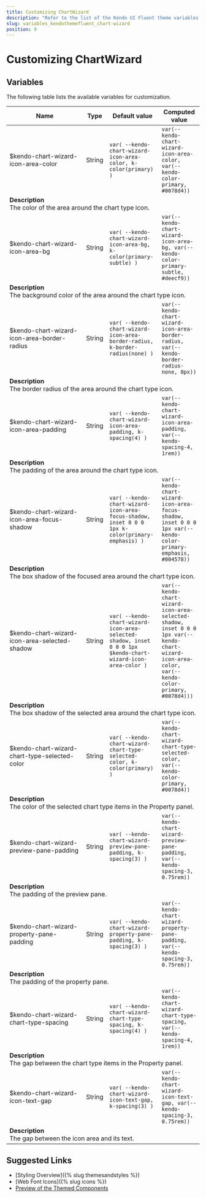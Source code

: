 ```yaml
---
title: Customizing ChartWizard
description: "Refer to the list of the Kendo UI Fluent theme variables available for customization."
slug: variables_kendothemefluent_chart-wizard
position: 9
---
```


# Customizing ChartWizard

## Variables

The following table lists the available variables for customization.

<table class="theme-variables">
    <colgroup>
    <col style="width: 200px; white-space:nowrap;" />
    <col />
    <col />
    <col />
</colgroup>
<thead>
    <tr>
        <th>Name</th>
        <th>Type</th>
        <th>Default value</th>
        <th>Computed value</th>
    </tr>
</thead>
<tbody>
        <tr>
    <td>$kendo-chart-wizard-icon-area-color</td>
    <td>String</td>
    <td><code>var( --kendo-chart-wizard-icon-area-color, k-color(primary) )</code></td>
    <td><code>var(--kendo-chart-wizard-icon-area-color, var(--kendo-color-primary, #0078d4))</code></td>
</tr>
<tr>
    <td colspan="4" class="theme-variables-description-container"><div><b>Description</b><div class="theme-variables-description">The color of the area around the chart type icon.</div></div>
    </td>
</tr>
<tr>
    <td>$kendo-chart-wizard-icon-area-bg</td>
    <td>String</td>
    <td><code>var( --kendo-chart-wizard-icon-area-bg, k-color(primary-subtle) )</code></td>
    <td><code>var(--kendo-chart-wizard-icon-area-bg, var(--kendo-color-primary-subtle, #deecf9))</code></td>
</tr>
<tr>
    <td colspan="4" class="theme-variables-description-container"><div><b>Description</b><div class="theme-variables-description">The background color of the area around the chart type icon.</div></div>
    </td>
</tr>
<tr>
    <td>$kendo-chart-wizard-icon-area-border-radius</td>
    <td>String</td>
    <td><code>var( --kendo-chart-wizard-icon-area-border-radius, k-border-radius(none) )</code></td>
    <td><code>var(--kendo-chart-wizard-icon-area-border-radius, var(--kendo-border-radius-none, 0px))</code></td>
</tr>
<tr>
    <td colspan="4" class="theme-variables-description-container"><div><b>Description</b><div class="theme-variables-description">The border radius of the area around the chart type icon.</div></div>
    </td>
</tr>
<tr>
    <td>$kendo-chart-wizard-icon-area-padding</td>
    <td>String</td>
    <td><code>var( --kendo-chart-wizard-icon-area-padding, k-spacing(4) )</code></td>
    <td><code>var(--kendo-chart-wizard-icon-area-padding, var(--kendo-spacing-4, 1rem))</code></td>
</tr>
<tr>
    <td colspan="4" class="theme-variables-description-container"><div><b>Description</b><div class="theme-variables-description">The padding of the area around the chart type icon.</div></div>
    </td>
</tr>
<tr>
    <td>$kendo-chart-wizard-icon-area-focus-shadow</td>
    <td>String</td>
    <td><code>var( --kendo-chart-wizard-icon-area-focus-shadow, inset 0 0 0 1px k-color(primary-emphasis) )</code></td>
    <td><code>var(--kendo-chart-wizard-icon-area-focus-shadow, inset 0 0 0 1px var(--kendo-color-primary-emphasis, #004578))</code></td>
</tr>
<tr>
    <td colspan="4" class="theme-variables-description-container"><div><b>Description</b><div class="theme-variables-description">The box shadow of the focused area around the chart type icon.</div></div>
    </td>
</tr>
<tr>
    <td>$kendo-chart-wizard-icon-area-selected-shadow</td>
    <td>String</td>
    <td><code>var( --kendo-chart-wizard-icon-area-selected-shadow, inset 0 0 0 1px $kendo-chart-wizard-icon-area-color )</code></td>
    <td><code>var(--kendo-chart-wizard-icon-area-selected-shadow, inset 0 0 0 1px var(--kendo-chart-wizard-icon-area-color, var(--kendo-color-primary, #0078d4)))</code></td>
</tr>
<tr>
    <td colspan="4" class="theme-variables-description-container"><div><b>Description</b><div class="theme-variables-description">The box shadow of the selected area around the chart type icon.</div></div>
    </td>
</tr>
<tr>
    <td>$kendo-chart-wizard-chart-type-selected-color</td>
    <td>String</td>
    <td><code>var( --kendo-chart-wizard-chart-type-selected-color, k-color(primary) )</code></td>
    <td><code>var(--kendo-chart-wizard-chart-type-selected-color, var(--kendo-color-primary, #0078d4))</code></td>
</tr>
<tr>
    <td colspan="4" class="theme-variables-description-container"><div><b>Description</b><div class="theme-variables-description">The color of the selected chart type items in the Property panel.</div></div>
    </td>
</tr>
<tr>
    <td>$kendo-chart-wizard-preview-pane-padding</td>
    <td>String</td>
    <td><code>var( --kendo-chart-wizard-preview-pane-padding, k-spacing(3) )</code></td>
    <td><code>var(--kendo-chart-wizard-preview-pane-padding, var(--kendo-spacing-3, 0.75rem))</code></td>
</tr>
<tr>
    <td colspan="4" class="theme-variables-description-container"><div><b>Description</b><div class="theme-variables-description">The padding of the preview pane.</div></div>
    </td>
</tr>
<tr>
    <td>$kendo-chart-wizard-property-pane-padding</td>
    <td>String</td>
    <td><code>var( --kendo-chart-wizard-property-pane-padding, k-spacing(3) )</code></td>
    <td><code>var(--kendo-chart-wizard-property-pane-padding, var(--kendo-spacing-3, 0.75rem))</code></td>
</tr>
<tr>
    <td colspan="4" class="theme-variables-description-container"><div><b>Description</b><div class="theme-variables-description">The padding of the property pane.</div></div>
    </td>
</tr>
<tr>
    <td>$kendo-chart-wizard-chart-type-spacing</td>
    <td>String</td>
    <td><code>var( --kendo-chart-wizard-chart-type-spacing, k-spacing(4) )</code></td>
    <td><code>var(--kendo-chart-wizard-chart-type-spacing, var(--kendo-spacing-4, 1rem))</code></td>
</tr>
<tr>
    <td colspan="4" class="theme-variables-description-container"><div><b>Description</b><div class="theme-variables-description">The gap between the chart type items in the Property panel.</div></div>
    </td>
</tr>
<tr>
    <td>$kendo-chart-wizard-icon-text-gap</td>
    <td>String</td>
    <td><code>var( --kendo-chart-wizard-icon-text-gap, k-spacing(3) )</code></td>
    <td><code>var(--kendo-chart-wizard-icon-text-gap, var(--kendo-spacing-3, 0.75rem))</code></td>
</tr>
<tr>
    <td colspan="4" class="theme-variables-description-container"><div><b>Description</b><div class="theme-variables-description">The gap between the icon area and its text.</div></div>
    </td>
</tr>
</tbody>
</table>

## Suggested Links

* [Styling Overview]({% slug themesandstyles %})
* [Web Font Icons]({% slug icons %})
* [Preview of the Themed Components](../)

